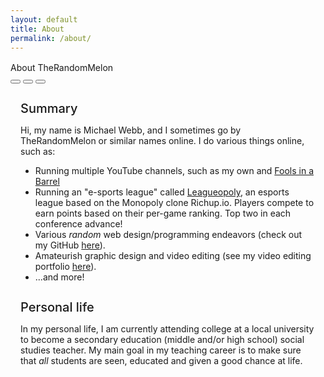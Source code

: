 ```yaml
---
layout: default
title: About
permalink: /about/
---
```


<div class="flex flex-row justify-center items-center" style="margin-top: 1rem; width: 100%;">
    <div class="window glass active" style="--window-background-color: #96B844; width: 100%;">
        <div class="title-bar">
            <div class="title-bar-text">About TheRandomMelon</div>
            <div class="title-bar-controls">
                <button aria-label="Minimize"></button>
                <button aria-label="Maximize"></button>
                <button aria-label="Close" onclick="window.location.href = '/';"></button>
            </div>
        </div>
        <div class="window-body">
            <div class="flex flex-row items-center" style="margin: 1rem; margin-bottom: 0.5rem;">
                <div class="items-center">
                    <h4 style="font-size: 1.25rem; font-weight: 500; margin-bottom: 0.5rem;">Summary</h4>
                    <p>
                        Hi, my name is Michael Webb, and I sometimes go by TheRandomMelon or similar names online. I do various things online, such as:
                        <ul>
                            <li>Running multiple YouTube channels, such as my own and <a href="https://youtube.com/@foolsinabarrel">Fools in a Barrel</a></li>
                            <li>Running an "e-sports league" called <a href="https://leagueopoly.com">Leagueopoly</a>, an esports league based on the Monopoly clone Richup.io. Players compete to earn points based on their per-game ranking. Top two in each conference advance!</li>
                            <li>Various <i>random</i> web design/programming endeavors (check out my GitHub <a href="https://github.com/therandommelon">here</a>).</li>
                            <li>Amateurish graphic design and video editing (see my video editing portfolio <a href="https://www.youtube.com/playlist?list=PLzQ6psXMqCdfiXw0IeGPJkMe_G7na6EZt">here</a>).</li>
                            <li>...and more!</li>
                        </ul>
                    </p>
                </div>
            </div>
            <div class="flex flex-row items-center" style="margin: 1rem; margin-top: 0rem;">
                <div class="items-center">
                    <h4 style="font-size: 1.25rem; font-weight: 500; margin-bottom: 0.5rem;">Personal life</h4>
                    <p>
                        In my personal life, I am currently attending college at a local university to become a secondary education (middle and/or high school) social studies teacher. My main goal in my teaching career is to make sure that <i>all</i> students are seen, educated and given a good chance at life.
                    </p>
                </div>
            </div>
        </div>
    </div>
</div>